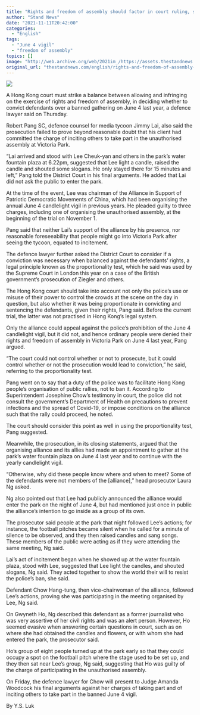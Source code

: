 ```yaml
---
title: "Rights and freedom of assembly should factor in court ruling, says defence lawyer"
author: "Stand News"
date: "2021-11-11T20:42:00"
categories:
  - "English"
tags:
  - "June 4 vigil"
  - "freedom of assembly"
topics: []
image: "http://web.archive.org/web/2021im_/https://assets.thestandnews.com/media/photos/64-eng.png"
original_url: "thestandnews.com/english/rights-and-freedom-of-assembly-should-factor-in-court-ruling-says-defence-lawyer"
---
```

![](http://web.archive.org/web/2021im_/https://assets.thestandnews.com/media/photos/64-eng.png)

A Hong Kong court must strike a balance between allowing and infringing on the exercise of rights and freedom of assembly, in deciding whether to convict defendants over a banned gathering on June 4 last year, a defence lawyer said on Thursday.

Robert Pang SC, defence counsel for media tycoon Jimmy Lai, also said the prosecution failed to prove beyond reasonable doubt that his client had committed the charge of inciting others to take part in the unauthorised assembly at Victoria Park.

“Lai arrived and stood with Lee Cheuk-yan and others in the park’s water fountain plaza at 6.22pm, suggested that Lee light a candle, raised the candle and shouted some slogans. He only stayed there for 15 minutes and left,” Pang told the District Court in his final arguments. He added that Lai did not ask the public to enter the park.

At the time of the event, Lee was chairman of the Alliance in Support of Patriotic Democratic Movements of China, which had been organising the annual June 4 candlelight vigil in previous years. He pleaded guilty to three charges, including one of organising the unauthorised assembly, at the beginning of the trial on November 1.

Pang said that neither Lai’s support of the alliance by his presence, nor reasonable foreseeability that people might go into Victoria Park after seeing the tycoon, equated to incitement.

The defence lawyer further asked the District Court to consider if a conviction was necessary when balanced against the defendants’ rights, a legal principle known as the proportionality test, which he said was used by the Supreme Court in London this year on a case of the British government’s prosecution of Ziegler and others. 

The Hong Kong court should take into account not only the police’s use or misuse of their power to control the crowds at the scene on the day in question, but also whether it was being proportionate in convicting and sentencing the defendants, given their rights, Pang said. Before the current trial, the latter was not practised in Hong Kong’s legal system.

Only the alliance could appeal against the police’s prohibition of the June 4 candlelight vigil, but it did not, and hence ordinary people were denied their rights and freedom of assembly in Victoria Park on June 4 last year, Pang argued.

“The court could not control whether or not to prosecute, but it could control whether or not the prosecution would lead to conviction,” he said, referring to the proportionality test.

Pang went on to say that a duty of the police was to facilitate Hong Kong people’s organisation of public rallies, not to ban it. According to Superintendent Josephine Chow’s testimony in court, the police did not consult the government’s Department of Health on precautions to prevent infections and the spread of Covid-19, or impose conditions on the alliance such that the rally could proceed, he noted.

The court should consider this point as well in using the proportionality test, Pang suggested.

Meanwhile, the prosecution, in its closing statements, argued that the organising alliance and its allies had made an appointment to gather at the park’s water fountain plaza on June 4 last year and to continue with the yearly candlelight vigil.

“Otherwise, why did these people know where and when to meet? Some of the defendants were not members of the \[alliance\],” head prosecutor Laura Ng asked. 

Ng also pointed out that Lee had publicly announced the alliance would enter the park on the night of June 4, but had mentioned just once in public the alliance’s intention to go inside as a group of its own.

The prosecutor said people at the park that night followed Lee’s actions; for instance, the football pitches became silent when he called for a minute of silence to be observed, and they then raised candles and sang songs. These members of the public were acting as if they were attending the same meeting, Ng said.

Lai’s act of incitement began when he showed up at the water fountain plaza, stood with Lee, suggested that Lee light the candles, and shouted slogans, Ng said. They acted together to show the world their will to resist the police’s ban, she said.

Defendant Chow Hang-tung, then vice-chairwoman of the alliance, followed Lee’s actions, proving she was participating in the meeting organised by Lee, Ng said.

On Gwyneth Ho, Ng described this defendant as a former journalist who was very assertive of her civil rights and was an alert person. However, Ho seemed evasive when answering certain questions in court, such as on where she had obtained the candles and flowers, or with whom she had entered the park, the prosecutor said.

Ho’s group of eight people turned up at the park early so that they could occupy a spot on the football pitch where the stage used to be set up, and they then sat near Lee’s group, Ng said, suggesting that Ho was guilty of the charge of participating in the unauthorised assembly.

On Friday, the defence lawyer for Chow will present to Judge Amanda Woodcock his final arguments against her charges of taking part and of inciting others to take part in the banned June 4 vigil.

By Y.S. Luk